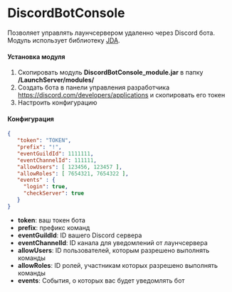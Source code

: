 # DiscordBotConsole

Позволяет управлять лаунчсервером удаленно через Discord бота.\
Модуль использует библиотеку [JDA](https://github.com/DV8FromTheWorld/JDA/releases/download/v5.0.0-alpha.9/JDA-5.0.0-alpha.9-withDependencies.jar).

#### Установка модуля

1. Скопировать модуль **DiscordBotConsole_module.jar** в папку **/LaunchServer/modules/**
2. Создать бота в панели управления разработчика https://discord.com/developers/applications и скопировать его токен
3. Настроить конфигурацию

#### Конфигурация

```json
{
   "token": "TOKEN",
   "prefix": "!",
   "eventGuildId": 1111111,
   "eventChannelId": 111111,
   "allowUsers": [ 123456, 123457 ],
   "allowRoles": [ 7654321, 7654322 ],
   "events" : {
     "login": true,
     "checkServer": true
   }
}
```

- **token**: ваш токен бота
- **prefix**: префикс команд
- **eventGuildId**: ID вашего Discord сервера
- **eventChannelId**: ID канала для уведомлений от лаунчсервера
- **allowUsers**: ID пользователей, которым разрешено выполнять команды
- **allowRoles**: ID ролей, участникам которых разрешено выполнять команды
- **events**: События, о которых вас будет уведомлять бот